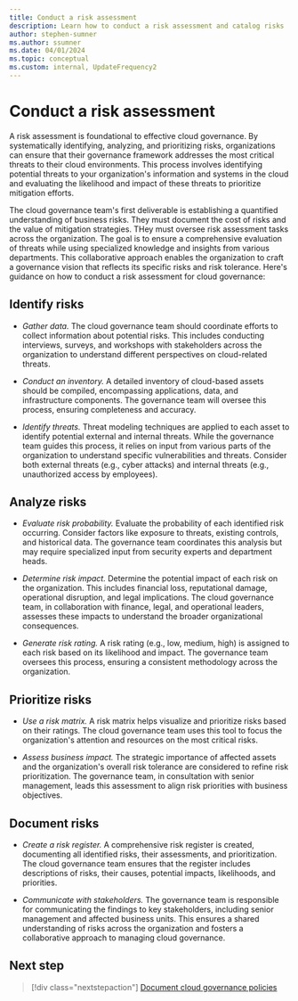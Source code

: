 ```yaml
---
title: Conduct a risk assessment
description: Learn how to conduct a risk assessment and catalog risks
author: stephen-sumner
ms.author: ssumner
ms.date: 04/01/2024
ms.topic: conceptual
ms.custom: internal, UpdateFrequency2
---
```


# Conduct a risk assessment

A risk assessment is foundational to effective cloud governance. By systematically identifying, analyzing, and prioritizing risks, organizations can ensure that their governance framework addresses the most critical threats to their cloud environments. This process involves identifying potential threats to your organization's information and systems in the cloud and evaluating the likelihood and impact of these threats to prioritize mitigation efforts. 

The cloud governance team's first deliverable is establishing a quantified understanding of business risks. They must document the cost of risks and the value of mitigation strategies. THey must oversee risk assessment tasks across the organization. The goal is to ensure a comprehensive evaluation of threats while using specialized knowledge and insights from various departments. This collaborative approach enables the organization to craft a governance vision that reflects its specific risks and risk tolerance. Here's  guidance on how to conduct a risk assessment for cloud governance:

## Identify risks

- *Gather data.* The cloud governance team should coordinate efforts to collect information about potential risks. This includes conducting interviews, surveys, and workshops with stakeholders across the organization to understand different perspectives on cloud-related threats.

- *Conduct an inventory.* A detailed inventory of cloud-based assets should be compiled, encompassing applications, data, and infrastructure components. The governance team will oversee this process, ensuring completeness and accuracy.

- *Identify threats.* Threat modeling techniques are applied to each asset to identify potential external and internal threats. While the governance team guides this process, it relies on input from various parts of the organization to understand specific vulnerabilities and threats. Consider both external threats (e.g., cyber attacks) and internal threats (e.g., unauthorized access by employees).

## Analyze risks

- *Evaluate risk probability.* Evaluate the probability of each identified risk occurring. Consider factors like exposure to threats, existing controls, and historical data. The governance team coordinates this analysis but may require specialized input from security experts and department heads.

- *Determine risk impact.* Determine the potential impact of each risk on the organization. This includes financial loss, reputational damage, operational disruption, and legal implications. The cloud governance team, in collaboration with finance, legal, and operational leaders, assesses these impacts to understand the broader organizational consequences.

- *Generate risk rating.* A risk rating (e.g., low, medium, high) is assigned to each risk based on its likelihood and impact. The governance team oversees this process, ensuring a consistent methodology across the organization.

## Prioritize risks

- *Use a risk matrix.* A risk matrix helps visualize and prioritize risks based on their ratings. The cloud governance team uses this tool to focus the organization's attention and resources on the most critical risks.

- *Assess business impact.* The strategic importance of affected assets and the organization's overall risk tolerance are considered to refine risk prioritization. The governance team, in consultation with senior management, leads this assessment to align risk priorities with business objectives.

## Document risks

- *Create a risk register.* A comprehensive risk register is created, documenting all identified risks, their assessments, and prioritization. The cloud governance team ensures that the register includes descriptions of risks, their causes, potential impacts, likelihoods, and priorities.

- *Communicate with stakeholders.* The governance team is responsible for communicating the findings to key stakeholders, including senior management and affected business units. This ensures a shared understanding of risks across the organization and fosters a collaborative approach to managing cloud governance.

## Next step

> [!div class="nextstepaction"]
> [Document cloud governance policies](document-cloud-governance-policies.md)